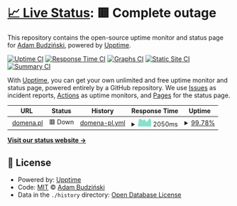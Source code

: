 # [📈 Live Status](https://abwebc.github.io/upptime): <!--live status--> **🟥 Complete outage**

This repository contains the open-source uptime monitor and status page for [Adam Budziński](https://abwebc.github.io/upptime), powered by [Upptime](https://github.com/upptime/upptime).

[![Uptime CI](https://github.com/abwebc/upptime/workflows/Uptime%20CI/badge.svg)](https://github.com/abwebc/upptime/actions?query=workflow%3A%22Uptime+CI%22)
[![Response Time CI](https://github.com/abwebc/upptime/workflows/Response%20Time%20CI/badge.svg)](https://github.com/abwebc/upptime/actions?query=workflow%3A%22Response+Time+CI%22)
[![Graphs CI](https://github.com/abwebc/upptime/workflows/Graphs%20CI/badge.svg)](https://github.com/abwebc/upptime/actions?query=workflow%3A%22Graphs+CI%22)
[![Static Site CI](https://github.com/abwebc/upptime/workflows/Static%20Site%20CI/badge.svg)](https://github.com/abwebc/upptime/actions?query=workflow%3A%22Static+Site+CI%22)
[![Summary CI](https://github.com/abwebc/upptime/workflows/Summary%20CI/badge.svg)](https://github.com/abwebc/upptime/actions?query=workflow%3A%22Summary+CI%22)

With [Upptime](https://upptime.js.org), you can get your own unlimited and free uptime monitor and status page, powered entirely by a GitHub repository. We use [Issues](https://github.com/abwebc/upptime/issues) as incident reports, [Actions](https://github.com/abwebc/upptime/actions) as uptime monitors, and [Pages](https://abwebc.github.io/upptime) for the status page.

<!--start: status pages-->
<!-- This summary is generated by Upptime (https://github.com/upptime/upptime) -->
<!-- Do not edit this manually, your changes will be overwritten -->
<!-- prettier-ignore -->
| URL | Status | History | Response Time | Uptime |
| --- | ------ | ------- | ------------- | ------ |
| <img alt="" src="https://favicons.githubusercontent.com/domena.pl" height="13"> [domena.pl](https://domena.pl) | 🟥 Down | [domena-pl.yml](https://github.com/abwebc/upptime/commits/HEAD/history/domena-pl.yml) | <details><summary><img alt="Response time graph" src="./graphs/domena-pl/response-time-week.png" height="20"> 2050ms</summary><br><a href="https://abwebc.github.io/upptime/history/domena-pl"><img alt="Response time 2227" src="https://img.shields.io/endpoint?url=https%3A%2F%2Fraw.githubusercontent.com%2Fabwebc%2Fupptime%2FHEAD%2Fapi%2Fdomena-pl%2Fresponse-time.json"></a><br><a href="https://abwebc.github.io/upptime/history/domena-pl"><img alt="24-hour response time 1507" src="https://img.shields.io/endpoint?url=https%3A%2F%2Fraw.githubusercontent.com%2Fabwebc%2Fupptime%2FHEAD%2Fapi%2Fdomena-pl%2Fresponse-time-day.json"></a><br><a href="https://abwebc.github.io/upptime/history/domena-pl"><img alt="7-day response time 2050" src="https://img.shields.io/endpoint?url=https%3A%2F%2Fraw.githubusercontent.com%2Fabwebc%2Fupptime%2FHEAD%2Fapi%2Fdomena-pl%2Fresponse-time-week.json"></a><br><a href="https://abwebc.github.io/upptime/history/domena-pl"><img alt="30-day response time 2050" src="https://img.shields.io/endpoint?url=https%3A%2F%2Fraw.githubusercontent.com%2Fabwebc%2Fupptime%2FHEAD%2Fapi%2Fdomena-pl%2Fresponse-time-month.json"></a><br><a href="https://abwebc.github.io/upptime/history/domena-pl"><img alt="1-year response time 2227" src="https://img.shields.io/endpoint?url=https%3A%2F%2Fraw.githubusercontent.com%2Fabwebc%2Fupptime%2FHEAD%2Fapi%2Fdomena-pl%2Fresponse-time-year.json"></a></details> | <details><summary><a href="https://abwebc.github.io/upptime/history/domena-pl">99.78%</a></summary><a href="https://abwebc.github.io/upptime/history/domena-pl"><img alt="All-time uptime 99.98%" src="https://img.shields.io/endpoint?url=https%3A%2F%2Fraw.githubusercontent.com%2Fabwebc%2Fupptime%2FHEAD%2Fapi%2Fdomena-pl%2Fuptime.json"></a><br><a href="https://abwebc.github.io/upptime/history/domena-pl"><img alt="24-hour uptime 100.00%" src="https://img.shields.io/endpoint?url=https%3A%2F%2Fraw.githubusercontent.com%2Fabwebc%2Fupptime%2FHEAD%2Fapi%2Fdomena-pl%2Fuptime-day.json"></a><br><a href="https://abwebc.github.io/upptime/history/domena-pl"><img alt="7-day uptime 99.78%" src="https://img.shields.io/endpoint?url=https%3A%2F%2Fraw.githubusercontent.com%2Fabwebc%2Fupptime%2FHEAD%2Fapi%2Fdomena-pl%2Fuptime-week.json"></a><br><a href="https://abwebc.github.io/upptime/history/domena-pl"><img alt="30-day uptime 99.95%" src="https://img.shields.io/endpoint?url=https%3A%2F%2Fraw.githubusercontent.com%2Fabwebc%2Fupptime%2FHEAD%2Fapi%2Fdomena-pl%2Fuptime-month.json"></a><br><a href="https://abwebc.github.io/upptime/history/domena-pl"><img alt="1-year uptime 99.98%" src="https://img.shields.io/endpoint?url=https%3A%2F%2Fraw.githubusercontent.com%2Fabwebc%2Fupptime%2FHEAD%2Fapi%2Fdomena-pl%2Fuptime-year.json"></a></details>

<!--end: status pages-->

[**Visit our status website →**](https://abwebc.github.io/upptime)

## 📄 License

- Powered by: [Upptime](https://github.com/upptime/upptime)
- Code: [MIT](./LICENSE) © [Adam Budziński](https://abwebc.github.io/upptime)
- Data in the `./history` directory: [Open Database License](https://opendatacommons.org/licenses/odbl/1-0/)
